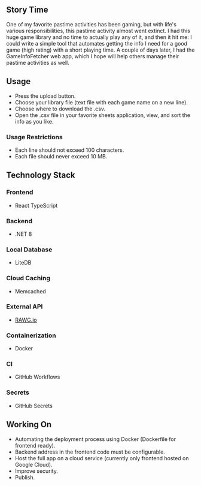 ## Story Time
One of my favorite pastime activities has been gaming, 
but with life's various responsibilities, 
this pastime activity almost went extinct. 
I had this huge game library and no time to actually play any of it, 
and then it hit me: I could write a simple tool that automates getting the info I need for a good game (high rating) with a short playing time.
A couple of days later, I had the GameInfoFetcher web app,
which I hope will help others manage their pastime activities as well.

## Usage
- Press the upload button.
- Choose your library file (text file with each game name on a new line).
- Choose where to download the .csv.
- Open the .csv file in your favorite sheets application, view, and sort the info as you like.

### Usage Restrictions
- Each line should not exceed 100 characters.
- Each file should never exceed 10 MB.

## Technology Stack

### Frontend
- React TypeScript

### Backend
- .NET 8

### Local Database
- LiteDB

### Cloud Caching
- Memcached

### External API
- [RAWG.io](https://rawg.io/apidocs)

### Containerization
- Docker

### CI
- GitHub Workflows

### Secrets
- GitHub Secrets

## Working On
- Automating the deployment process using Docker (Dockerfile for frontend ready).
- Backend address in the frontend code must be configurable.
- Host the full app on a cloud service (currently only frontend hosted on Google Cloud).
- Improve security.
- Publish.

